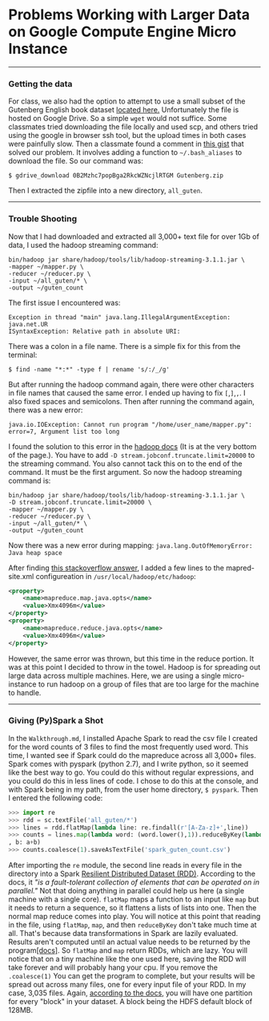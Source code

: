 # Problems Working with Larger Data on Google Compute Engine Micro Instance
---
### Getting the data
For class, we also had the option to attempt to use a small subset of the Gutenberg English book dataset [located here.](https://web.eecs.umich.edu/~lahiri/gutenberg_dataset.html) Unfortunately the file is hosted on Google Drive. So a simple `wget` would not suffice. Some classmates tried downloading the file locally and used scp, and others tried using the google in browser ssh tool, but the upload times in both cases were painfully slow. Then a classmate found a comment in [this gist](https://gist.github.com/iamtekeste/3cdfd0366ebfd2c0d805#gistcomment-2359248) that solved our problem. It involves adding a function to `~/.bash_aliases` to download the file. So our command was:
```console
$ gdrive_download 0B2Mzhc7popBga2RkcWZNcjlRTGM Gutenberg.zip
```
Then I extracted the zipfile into a new directory, `all_guten`.

---
### Trouble Shooting
Now that I had downloaded and extracted all 3,000+ text file for over 1Gb of data, I used the hadoop streaming command:
```
bin/hadoop jar share/hadoop/tools/lib/hadoop-streaming-3.1.1.jar \
-mapper ~/mapper.py \
-reducer ~/reducer.py \
-input ~/all_guten/* \
-output ~/guten_count
```

The first issue I encountered was:
```
Exception in thread "main" java.lang.IllegalArgumentException: java.net.UR
ISyntaxException: Relative path in absolute URI:
```

There was a colon in a file name. There is a simple fix for this from the terminal:
```console
$ find -name "*:*" -type f | rename 's/:/_/g'
```
But after running the hadoop command again, there were other characters in file names that caused the same error. I ended up having to fix `[`,`]`,`,`. I also fixed spaces and semicolons. Then after running the command again, there was a new error:
```
java.io.IOException: Cannot run program "/home/user_name/mapper.py": error=7, Argument list too long
```
I found the solution to this error in the [hadoop docs](https://hadoop.apache.org/docs/current/hadoop-streaming/HadoopStreaming.html#What_do_I_do_if_I_get_a_error_Argument_list_too_long) (It is at the very bottom of the page.). You have to add `-D stream.jobconf.truncate.limit=20000` to the streaming command. You also cannot tack this on to the end of the command. It must be the first argument. So now the hadoop streaming command is:

```
bin/hadoop jar share/hadoop/tools/lib/hadoop-streaming-3.1.1.jar \
-D stream.jobconf.truncate.limit=20000 \
-mapper ~/mapper.py \
-reducer ~/reducer.py \
-input ~/all_guten/* \
-output ~/guten_count
```  
Now there was a new error during mapping: `java.lang.OutOfMemoryError: Java heap space`

After finding [this stackoverflow answer](https://stackoverflow.com/questions/35742794/java-heap-space-error-while-executing-mapreduce?noredirect=1&lq=1), I added a few lines to the mapred-site.xml configureation in `/usr/local/hadoop/etc/hadoop`:
```xml
<property>
    <name>mapreduce.map.java.opts</name>
    <value>Xmx4096m</value>
</property>
<property>
    <name>mapreduce.reduce.java.opts</name>
    <value>Xmx4096m</value>
</property>
```
However, the same error was thrown, but this time in the reduce portion. It was at this point I decided to throw in the towel. Hadoop is for spreading out large data across multiple machines. Here, we are using a single micro-instance to run hadoop on a group of files that are too large for the machine to handle.

---
### Giving (Py)Spark a Shot

In the `Walkthrough.md`, I installed Apache Spark to read the csv file I created for the word counts of 3 files to find the most frequently used word. This time, I wanted see if Spark could do the mapreduce across all 3,000+ files. Spark comes with pyspark (python 2.7), and I write python, so it seemed like the best way to go. You could do this without regular expressions, and you could do this in less lines of code. I chose to do this at the console, and with Spark being in my path, from the user home directory, `$ pyspark`. Then I entered the following code:

```python
>>> import re
>>> rdd = sc.textFile('all_guten/*')
>>> lines = rdd.flatMap(lambda line: re.findall(r'[A-Za-z]+',line))
>>> counts = lines.map(lambda word: (word.lower(),1)).reduceByKey(lambda a
, b: a+b)
>>> counts.coalesce(1).saveAsTextFile('spark_guten_count.csv')
```                                        
After importing the `re` module, the second line reads in every file in the directory into a Spark [Resilient Distributed Dataset (RDD)](https://spark.apache.org/docs/latest/rdd-programming-guide.html#resilient-distributed-datasets-rdds). According to the docs, it *"is a fault-tolerant collection of elements that can be operated on in parallel."* Not that doing anything in parallel could help us here (a single machine with a single core). `flatMap` maps a function to an input like `map` but it needs to return a sequence, so it flattens a lists of lists into one. Then the normal map reduce comes into play. You will notice at this point that reading in the file, using `flatMap`, `map`, and then `reduceByKey` don't take much time at all. That's because data transformations in Spark are lazily evaluated. Results aren't computed until an actual value needs to be returned by the program[[docs]](https://spark.apache.org/docs/latest/rdd-programming-guide.html#rdd-operations). So `flatMap` and `map` return RDDs, which are lazy. You will notice that on a tiny machine like the one used here, saving the RDD will take forever and will probably hang your cpu. If you remove the `.coalesce(1)` You can get the program to complete, but your results will be spread out across many files, one for every input file of your RDD. In my case, 3,035 files. Again, [according to the docs](https://spark.apache.org/docs/latest/rdd-programming-guide.html#external-datasets), you will have one partition for every "block" in your dataset. A block being the HDFS default block of 128MB.
